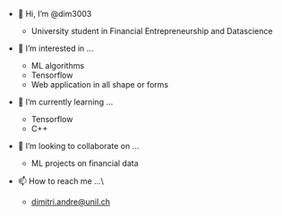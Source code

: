 - 👋 Hi, I’m @dim3003 
    - University student in Financial Entrepreneurship and Datascience

- 👀 I’m interested in ... 
    - ML algorithms 
    - Tensorflow 
    - Web application in all shape or forms

- 🌱 I’m currently learning ...
    - Tensorflow
    - C++

- 💞️ I’m looking to collaborate on ...
    - ML projects on financial data

- 📫 How to reach me ...\
    - dimitri.andre@unil.ch

<!---
dim3003/dim3003 is a ✨ special ✨ repository because its `README.md` (this file) appears on your GitHub profile.
You can click the Preview link to take a look at your changes.
--->
